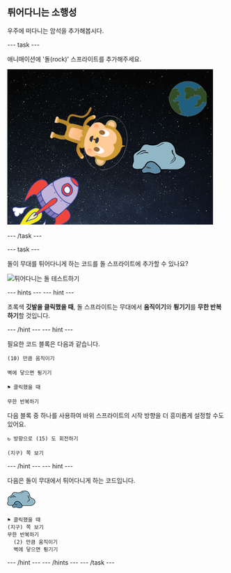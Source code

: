 ## 튀어다니는 소행성

우주에 떠다니는 암석을 추가해봅시다.

\--- task \---

애니매이션에 '돌(rock)' 스프라이트를 추가해주세요.

![돌 스프라이트 추가하기](images/space-rock-sprite.png)

\--- /task \---

\--- task \---

돌이 무대를 튀어다니게 하는 코드를 돌 스프라이트에 추가할 수 있나요?

![튀어다니는 돌 테스트하기](images/space-bounce-test.png)

\--- hints \--- \--- hint \---

초록색 **깃발을 클릭했을 때**, 돌 스프라이트는 무대에서 **움직이기**와 **튕기기**를 **무한 반복하기**할 것입니다.

\--- /hint \--- \--- hint \---

필요한 코드 블록은 다음과 같습니다.

```blocks3
(10) 만큼 움직이기

벽에 닿으면 튕기기

⚑ 클릭했을 때

무한 반복하기
```

다음 블록 중 하나를 사용하여 바위 스프라이트의 시작 방향을 더 흥미롭게 설정할 수도 있어요.

```blocks3
↻ 방향으로 (15) 도 회전하기

(지구) 쪽 보기
```

\--- /hint \--- \--- hint \---

다음은 돌이 무대에서 튀어다니게 하는 코드입니다.

![돌 스프라이트](images/sprite-rock.png)

```blocks3
⚑ 클릭했을 때
(지구) 쪽 보기
무한 반복하기 
  (2) 만큼 움직이기
  벽에 닿으면 튕기기
```

\--- /hint \--- \--- /hints \--- \--- /task \---